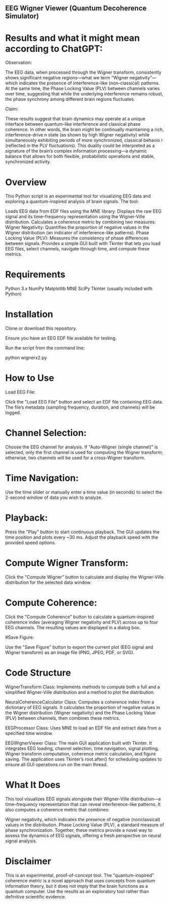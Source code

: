 ## EEG Wigner Viewer (Quantum Decoherence Simulator)

# Results and what it might mean according to ChatGPT: 

Observation:

The EEG data, when processed through the Wigner transform, consistently shows significant negative
regions—what we term “Wigner negativity”—which indicates the presence of interference-like (non-classical) patterns.
At the same time, the Phase Locking Value (PLV) between channels varies over time, suggesting that while the underlying
interference remains robust, the phase synchrony among different brain regions fluctuates.

Claim:

These results suggest that brain dynamics may operate at a unique interface between quantum-like interference
and classical phase coherence. In other words, the brain might be continually maintaining a rich, interference-drive
n state (as shown by high Wigner negativity) while simultaneously exhibiting periods of more synchronized, classical behavio
r (reflected in the PLV fluctuations). This duality could be interpreted as a signature of the brain’s complex information
processing—a dynamic balance that allows for both flexible, probabilistic operations and stable, synchronized activity.

# Overview

This Python script is an experimental tool for visualizing EEG data and exploring a quantum-inspired analysis of brain signals. The tool:

Loads EEG data from EDF files using the MNE library.
Displays the raw EEG signal and its time–frequency representation using the Wigner-Ville distribution.
Calculates a coherence metric by combining two measures:
Wigner Negativity: Quantifies the proportion of negative values in the Wigner distribution (an indicator of interference-like patterns).
Phase Locking Value (PLV): Measures the consistency of phase differences between signals.
Provides a simple GUI built with Tkinter that lets you load EEG files, select channels, navigate through time, and compute these metrics.

# Requirements

Python 3.x
NumPy
Matplotlib
MNE
SciPy
Tkinter (usually included with Python)

# Installation

Clone or download this repository.

Ensure you have an EEG EDF file available for testing.

Run the script from the command line:

python wignerx2.py

# How to Use

Load EEG File:

Click the "Load EEG File" button and select an EDF file containing EEG data. The file’s metadata (sampling frequency, duration, and channels) will be logged.

# Channel Selection:

Choose the EEG channel for analysis. If "Auto-Wigner (single channel)" is selected, only the first channel is used for computing the Wigner
transform; otherwise, two channels will be used for a cross-Wigner transform.

# Time Navigation:

Use the time slider or manually enter a time value (in seconds) to select the 2-second window of data you wish to analyze.

# Playback:

Press the "Play" button to start continuous playback. The GUI updates the time position and plots every ~30 ms. Adjust the playback speed
with the provided speed options.

# Compute Wigner Transform:

Click the "Compute Wigner" button to calculate and display the Wigner-Ville distribution for the selected data window.

# Compute Coherence:

Click the "Compute Coherence" button to calculate a quantum-inspired coherence index (averaging Wigner negativity and PLV) across up to four EEG channels. 
The resulting values are displayed in a dialog box.

#Save Figure:

Use the "Save Figure" button to export the current plot (EEG signal and Wigner transform) as an image file (PNG, JPEG, PDF, or SVG).

# Code Structure

WignerTransform Class:
Implements methods to compute both a full and a simplified Wigner-Ville distribution and a method to plot the distribution.

NeuralCoherenceCalculator Class:
Computes a coherence index from a dictionary of EEG signals. It calculates the proportion of negative values in the Wigner distribution
(Wigner negativity) and the Phase Locking Value (PLV) between channels, then combines these metrics.

EEGProcessor Class:
Uses MNE to load an EDF file and extract data from a specified time window.

EEGWignerViewer Class:
The main GUI application built with Tkinter. It integrates EEG loading, channel selection, time navigation, signal plotting,
Wigner transform computation, coherence metric calculation, and figure saving. The application uses Tkinter’s root.after() for
scheduling updates to ensure all GUI operations run on the main thread.

# What It Does
This tool visualizes EEG signals alongside their Wigner-Ville distribution—a time–frequency representation that can reveal interference-like patterns.
It also computes a coherence metric that combines:

Wigner negativity, which indicates the presence of negative (nonclassical) values in the distribution.
Phase Locking Value (PLV), a standard measure of phase synchronization.
Together, these metrics provide a novel way to assess the dynamics of EEG signals, offering a fresh perspective on neural signal analysis.

# Disclaimer

This is an experimental, proof-of-concept tool. The "quantum-inspired" coherence metric is a novel approach that uses concepts from quantum
information theory, but it does not imply that the brain functions as a quantum computer. Use the results as an exploratory tool rather than definitive scientific evidence.
